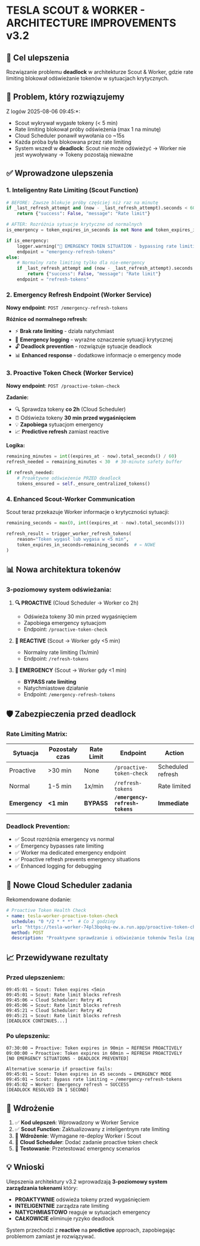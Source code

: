 # TESLA SCOUT & WORKER - ARCHITECTURE IMPROVEMENTS v3.2

## 🎯 **Cel ulepszenia**
Rozwiązanie problemu **deadlock** w architekturze Scout & Worker, gdzie rate limiting blokował odświeżanie tokenów w sytuacjach krytycznych.

## 🚨 **Problem, który rozwiązujemy**
Z logów 2025-08-06 09:45:*:
- Scout wykrywał wygasłe tokeny (< 5 min)
- Rate limiting blokował próby odświeżenia (max 1 na minutę)
- Cloud Scheduler ponawił wywołania co ~15s
- Każda próba była blokowana przez rate limiting
- System wszedł w **deadlock**: Scout nie może odświeżyć → Worker nie jest wywoływany → Tokeny pozostają nieważne

## ✅ **Wprowadzone ulepszenia**

### **1. Inteligentny Rate Limiting (Scout Function)**
```python
# BEFORE: Zawsze blokuje próby częściej niż raz na minutę
if _last_refresh_attempt and (now - _last_refresh_attempt).seconds < 60:
    return {"success": False, "message": "Rate limit"}

# AFTER: Rozróżnia sytuacje krytyczne od normalnych
is_emergency = token_expires_in_seconds is not None and token_expires_in_seconds < 60

if is_emergency:
    logger.warning("🚨 EMERGENCY TOKEN SITUATION - bypassing rate limiting")
    endpoint = "emergency-refresh-tokens"
else:
    # Normalny rate limiting tylko dla nie-emergency
    if _last_refresh_attempt and (now - _last_refresh_attempt).seconds < 60:
        return {"success": False, "message": "Rate limit"}
    endpoint = "refresh-tokens"
```

### **2. Emergency Refresh Endpoint (Worker Service)**
**Nowy endpoint**: `POST /emergency-refresh-tokens`

**Różnice od normalnego refresh:**
- ⚡ **Brak rate limiting** - działa natychmiast
- 🚨 **Emergency logging** - wyraźne oznaczenie sytuacji krytycznej
- 🔓 **Deadlock prevention** - rozwiązuje sytuacje deadlock
- 📊 **Enhanced response** - dodatkowe informacje o emergency mode

### **3. Proactive Token Check (Worker Service)**
**Nowy endpoint**: `POST /proactive-token-check`

**Zadanie:**
- 🔍 Sprawdza tokeny **co 2h** (Cloud Scheduler)
- ⏰ Odświeża tokeny **30 min przed wygaśnięciem**
- 💡 **Zapobiega** sytuacjom emergency
- 📈 **Predictive refresh** zamiast reactive

**Logika:**
```python
remaining_minutes = int((expires_at - now).total_seconds() / 60)
refresh_needed = remaining_minutes < 30  # 30-minute safety buffer

if refresh_needed:
    # Proaktywne odświeżenie PRZED deadlock
    tokens_ensured = self._ensure_centralized_tokens()
```

### **4. Enhanced Scout-Worker Communication**
Scout teraz przekazuje Worker informacje o krytyczności sytuacji:

```python
remaining_seconds = max(0, int((expires_at - now).total_seconds()))

refresh_result = trigger_worker_refresh_tokens(
    reason="Token wygasł lub wygasa w <5 min", 
    token_expires_in_seconds=remaining_seconds  # ← NOWE
)
```

## 📊 **Nowa architektura tokenów**

### **3-poziomowy system odświeżania:**

1. **🔍 PROACTIVE** (Cloud Scheduler → Worker co 2h)
   - Odświeża tokeny 30 min przed wygaśnięciem
   - Zapobiega emergency sytuacjom
   - Endpoint: `/proactive-token-check`

2. **🔄 REACTIVE** (Scout → Worker gdy <5 min)
   - Normalny rate limiting (1x/min)
   - Endpoint: `/refresh-tokens`

3. **🚨 EMERGENCY** (Scout → Worker gdy <1 min)
   - **BYPASS rate limiting**
   - Natychmiastowe działanie
   - Endpoint: `/emergency-refresh-tokens`

## 🛡️ **Zabezpieczenia przed deadlock**

### **Rate Limiting Matrix:**
| Sytuacja | Pozostały czas | Rate Limit | Endpoint | Action |
|----------|----------------|------------|----------|--------|
| Proactive | >30 min | None | `/proactive-token-check` | Scheduled refresh |
| Normal | 1-5 min | 1x/min | `/refresh-tokens` | Rate limited |
| **Emergency** | **<1 min** | **BYPASS** | **`/emergency-refresh-tokens`** | **Immediate** |

### **Deadlock Prevention:**
- ✅ Scout rozróżnia emergency vs normal
- ✅ Emergency bypasses rate limiting  
- ✅ Worker ma dedicated emergency endpoint
- ✅ Proactive refresh prevents emergency situations
- ✅ Enhanced logging for debugging

## 🚀 **Nowe Cloud Scheduler zadania**

Rekomendowane dodanie:
```yaml
# Proactive Token Health Check
- name: tesla-worker-proactive-token-check
  schedule: "0 */2 * * *"  # Co 2 godziny
  url: "https://tesla-worker-74pl3bqokq-ew.a.run.app/proactive-token-check"
  method: POST
  description: "Proaktywne sprawdzanie i odświeżanie tokenów Tesla (zapobieganie deadlock)"
```

## 📈 **Przewidywane rezultaty**

### **Przed ulepszeniem:**
```
09:45:01 → Scout: Token expires <5min
09:45:01 → Scout: Rate limit blocks refresh
09:45:06 → Cloud Scheduler: Retry #1  
09:45:06 → Scout: Rate limit blocks refresh
09:45:21 → Cloud Scheduler: Retry #2
09:45:21 → Scout: Rate limit blocks refresh
[DEADLOCK CONTINUES...]
```

### **Po ulepszeniu:**
```
07:30:00 → Proactive: Token expires in 90min → REFRESH PROACTIVELY
09:00:00 → Proactive: Token expires in 60min → REFRESH PROACTIVELY  
[NO EMERGENCY SITUATIONS - DEADLOCK PREVENTED]

Alternative scenario if proactive fails:
09:45:01 → Scout: Token expires in 45 seconds → EMERGENCY MODE
09:45:01 → Scout: Bypass rate limiting → /emergency-refresh-tokens
09:45:02 → Worker: Emergency refresh → SUCCESS
[DEADLOCK RESOLVED IN 1 SECOND]
```

## 🔧 **Wdrożenie**

1. ✅ **Kod ulepszeń**: Wprowadzony w Worker Service
2. ✅ **Scout Function**: Zaktualizowany z inteligentnym rate limiting
3. 🔄 **Wdrożenie**: Wymagane re-deploy Worker i Scout
4. 📅 **Cloud Scheduler**: Dodać zadanie proactive token check
5. 🧪 **Testowanie**: Przetestować emergency scenarios

## 💡 **Wnioski**

Ulepszenia architektury v3.2 wprowadzają **3-poziomowy system zarządzania tokenami** który:
- **PROAKTYWNIE** odświeża tokeny przed wygaśnięciem
- **INTELIGENTNIE** zarządza rate limiting  
- **NATYCHMIASTOWO** reaguje w sytuacjach emergency
- **CAŁKOWICIE** eliminuje ryzyko deadlock

System przechodzi z **reactive** na **predictive** approach, zapobiegając problemom zamiast je rozwiązywać. 